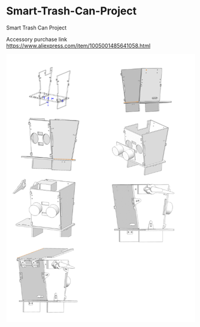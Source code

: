 # Smart-Trash-Can-Project
Smart Trash Can Project


Accessory purchase link
https://www.aliexpress.com/item/1005001485641058.html

![avatar](./智能垃圾桶拼装图纸.jpg)
